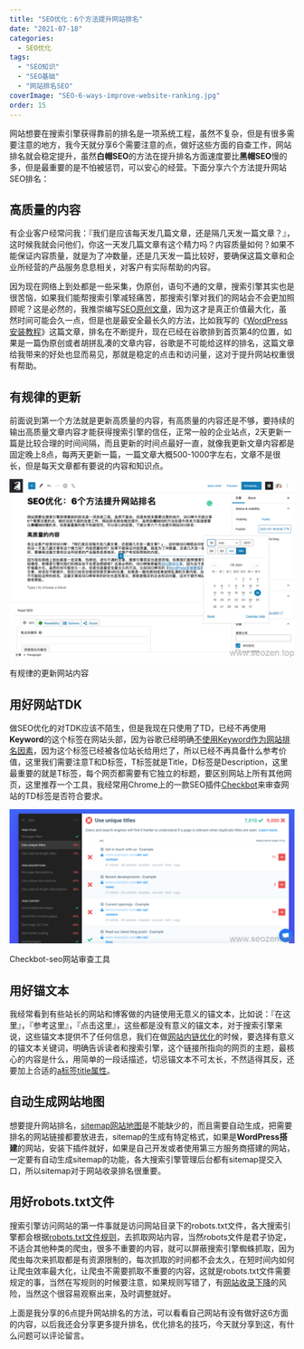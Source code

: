 ```yaml
---
title: "SEO优化：6个方法提升网站排名"
date: "2021-07-18"
categories: 
  - SEO优化
tags: 
  - "SEO知识"
  - "SEO基础"
  - "网站排名SEO"
coverImage: "SEO-6-ways-improve-website-ranking.jpg"
order: 15
---
```


网站想要在搜索引擎获得靠前的排名是一项系统工程，虽然不复杂，但是有很多需要注意的地方，我今天就分享6个需要注意的点，做好这些方面的自查工作，网站排名就会稳定提升，虽然**白帽SEO**的方法在提升排名方面速度要比**黑帽SEO**慢的多，但是最重要的是不怕被惩罚，可以安心的经营。下面分享六个方法提升网站SEO排名：

## 高质量的内容

有企业客户经常问我：『我们是应该每天发几篇文章，还是隔几天发一篇文章？』，这时候我就会问他们，你这一天发几篇文章有这个精力吗？内容质量如何？如果不能保证内容质量，就是为了冲数量，还是几天发一篇比较好，要确保这篇文章和企业所经营的产品服务息息相关，对客户有实际帮助的内容。

因为现在网络上到处都是一些采集，伪原创，语句不通的文章，搜索引擎其实也是很苦恼，如果我们能帮搜索引擎减轻痛苦，那搜索引擎对我们的网站会不会更加照顾呢？这是必然的，我推崇编写[SEO原创文章](https://www.helloyu.top/seo/writing-seo-article.html)，因为这才是真正价值最大化，虽然时间可能会久一点，但是也是最安全最长久的方法，比如我写的《[WordPress安装教程](https://www.helloyu.top/seo/wordpress-install-2021.html)》这篇文章，排名在不断提升，现在已经在谷歌排到首页第4的位置，如果是一篇伪原创或者胡拼乱凑的文章内容，谷歌是不可能给这样的排名，这篇文章给我带来的好处也显而易见，那就是稳定的点击和访问量，这对于提升网站权重很有帮助。

## 有规律的更新

前面说到第一个方法就是更新高质量的内容，有高质量的内容还是不够，要持续的输出高质量文章内容才能获得搜索引擎的信任，正常一般的企业站点，2天更新一篇是比较合理的时间间隔，而且更新的时间点最好一直，就像我更新文章内容都是固定晚上8点，每两天更新一篇，一篇文章大概500-1000字左右，文章不是很长，但是每天文章都有要说的内容和知识点。

![seo-publish-post-regularly](images/seo-publish-post-regularly-1024x640.png)

有规律的更新网站内容

## 用好网站TDK

做SEO优化的对TDK应该不陌生，但是我现在只使用了TD，已经不再使用**Keyword**的这个标签在网站头部，因为谷歌已经明确[不使用Keyword作为网站排名因素](https://developers.google.com/search/blog/2009/09/google-does-not-use-keywords-meta-tag)，因为这个标签已经被各位站长给用烂了，所以已经不再具备什么参考价值，这里我们需要注意T和D标签，T标签就是Title，D标签是Description，这里最重要的就是T标签，每个网页都需要有它独立的标题，要区别网站上所有其他网页，这里推荐一个工具，我经常用Chrome上的一款SEO插件[Checkbot](https://www.checkbot.io/?utm_source=checkbot-extension&utm_medium=extension&utm_content=home-logo)来审查网站的TD标签是否符合要求。

![checkbot-seo-tools](images/checkbot-seo-tools-1024x482.png)

Checkbot-seo网站审查工具

## 用好锚文本

我经常看到有些站长的网站和博客做的内链使用无意义的锚文本，比如说：『在这里』，『参考这里』，『点击这里』，这些都是没有意义的锚文本，对于搜索引擎来说，这些锚文本提供不了任何信息，我们在做[网站内链优化](https://www.helloyu.top/seo/internal-link-build-seo.html)的时候，要选择有意义的锚文本关键词，明确告诉读者和搜索引擎，这个链接所指向的网页的主题，最核心的内容是什么，用简单的一段话描述，切忌锚文本不可太长，不然适得其反，还要加上合适的[a标签title属性](https://www.helloyu.top/seo/anchor-tag-title-seo.html)。

## 自动生成网站地图

想要提升网站排名，[sitemap网站地图](https://www.helloyu.top/seo/what-sitemap-is.html)是不能缺少的，而且需要自动生成，把需要排名的网站链接都要放进去，sitemap的生成有特定格式，如果是**WordPress搭建**的网站，安装下插件就好，如果是自己开发或者使用第三方服务商搭建的网站，一定要有自动生成sitemap的功能，各大搜索引擎管理后台都有sitemap提交入口，所以sitemap对于网站收录排名很重要。

## 用好robots.txt文件

搜索引擎访问网站的第一件事就是访问网站目录下的robots.txt文件，各大搜索引擎都会根据[robots.txt文件规则](https://www.helloyu.top/seo/robots-seo.html)，去抓取网站内容，当然robots文件是君子协定，不适合其他种类的爬虫，很多不重要的内容，就可以屏蔽搜索引擎蜘蛛抓取，因为爬虫每次来抓取都是有资源限制的，每次抓取的时间都不会太久，在短时间内如何让爬虫效率最大化，让爬虫不需要抓取不重要的内容，这就是robots.txt文件需要规定的事，当然在写规则的时候要注意，如果规则写错了，有[网站收录下降](https://www.helloyu.top/seo/robots-mislead-seo.html)的风险，当然这个很容易观察出来，及时调整就好。

上面是我分享的6点提升网站排名的方法，可以看看自己网站有没有做好这6方面的内容，以后我还会分享更多提升排名，优化排名的技巧，今天就分享到这，有什么问题可以评论留言。
